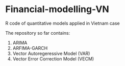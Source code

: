 # Financial-modelling-VN
R code of quantitative models applied in Vietnam case

The repository so far contains:
<ol>
<li>ARIMA</li>
<li>ARFIMA-GARCH</li>
<li>Vector Autoregeressive Model (VAR)</li>
<li>Vector Error Correction Model (VECM)</li>
</ol>
